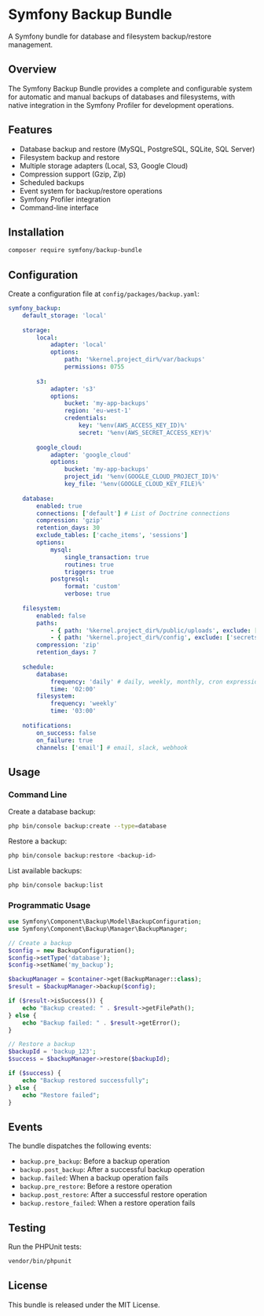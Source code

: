 # Symfony Backup Bundle

A Symfony bundle for database and filesystem backup/restore management.

## Overview

The Symfony Backup Bundle provides a complete and configurable system for automatic and manual backups of databases and filesystems, with native integration in the Symfony Profiler for development operations.

## Features

- Database backup and restore (MySQL, PostgreSQL, SQLite, SQL Server)
- Filesystem backup and restore
- Multiple storage adapters (Local, S3, Google Cloud)
- Compression support (Gzip, Zip)
- Scheduled backups
- Event system for backup/restore operations
- Symfony Profiler integration
- Command-line interface

## Installation

```bash
composer require symfony/backup-bundle
```

## Configuration

Create a configuration file at `config/packages/backup.yaml`:

```yaml
symfony_backup:
    default_storage: 'local'
    
    storage:
        local:
            adapter: 'local'
            options:
                path: '%kernel.project_dir%/var/backups'
                permissions: 0755
        
        s3:
            adapter: 's3'
            options:
                bucket: 'my-app-backups'
                region: 'eu-west-1'
                credentials:
                    key: '%env(AWS_ACCESS_KEY_ID)%'
                    secret: '%env(AWS_SECRET_ACCESS_KEY)%'
        
        google_cloud:
            adapter: 'google_cloud'
            options:
                bucket: 'my-app-backups'
                project_id: '%env(GOOGLE_CLOUD_PROJECT_ID)%'
                key_file: '%env(GOOGLE_CLOUD_KEY_FILE)%'
    
    database:
        enabled: true
        connections: ['default'] # List of Doctrine connections
        compression: 'gzip'
        retention_days: 30
        exclude_tables: ['cache_items', 'sessions']
        options:
            mysql:
                single_transaction: true
                routines: true
                triggers: true
            postgresql:
                format: 'custom'
                verbose: true
    
    filesystem:
        enabled: false
        paths:
            - { path: '%kernel.project_dir%/public/uploads', exclude: ['*.tmp', '*.log'] }
            - { path: '%kernel.project_dir%/config', exclude: ['secrets/'] }
        compression: 'zip'
        retention_days: 7
    
    schedule:
        database:
            frequency: 'daily' # daily, weekly, monthly, cron expression
            time: '02:00'
        filesystem:
            frequency: 'weekly'
            time: '03:00'
    
    notifications:
        on_success: false
        on_failure: true
        channels: ['email'] # email, slack, webhook
```

## Usage

### Command Line

Create a database backup:

```bash
php bin/console backup:create --type=database
```

Restore a backup:

```bash
php bin/console backup:restore <backup-id>
```

List available backups:

```bash
php bin/console backup:list
```

### Programmatic Usage

```php
use Symfony\Component\Backup\Model\BackupConfiguration;
use Symfony\Component\Backup\Manager\BackupManager;

// Create a backup
$config = new BackupConfiguration();
$config->setType('database');
$config->setName('my_backup');

$backupManager = $container->get(BackupManager::class);
$result = $backupManager->backup($config);

if ($result->isSuccess()) {
    echo "Backup created: " . $result->getFilePath();
} else {
    echo "Backup failed: " . $result->getError();
}

// Restore a backup
$backupId = 'backup_123';
$success = $backupManager->restore($backupId);

if ($success) {
    echo "Backup restored successfully";
} else {
    echo "Restore failed";
}
```

## Events

The bundle dispatches the following events:

- `backup.pre_backup`: Before a backup operation
- `backup.post_backup`: After a successful backup operation
- `backup.failed`: When a backup operation fails
- `backup.pre_restore`: Before a restore operation
- `backup.post_restore`: After a successful restore operation
- `backup.restore_failed`: When a restore operation fails

## Testing

Run the PHPUnit tests:

```bash
vendor/bin/phpunit
```

## License

This bundle is released under the MIT License.